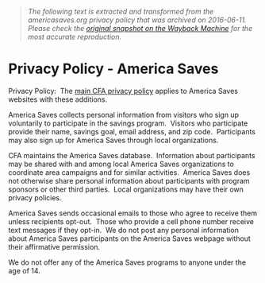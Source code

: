 > *The following text is extracted and transformed from the americasaves.org privacy policy that was archived on 2016-06-11. Please check the [original snapshot on the Wayback Machine](https://web.archive.org/web/20160611025120id_/http%3A//www.americasaves.org/learn-more-about-us/privacy-policy) for the most accurate reproduction.*

# Privacy Policy - America Saves

Privacy Policy:  The [main CFA privacy policy](http://consumerfed.org/privacy-policy/) applies to America Saves websites with these additions.

America Saves collects personal information from visitors who sign up voluntarily to participate in the savings program.  Visitors who participate provide their name, savings goal, email address, and zip code.  Participants may also sign up for America Saves through local organizations.

CFA maintains the America Saves database.  Information about participants may be shared with and among local America Saves organizations to coordinate area campaigns and for similar activities.  America Saves does not otherwise share personal information about participants with program sponsors or other third parties.  Local organizations may have their own privacy policies.

America Saves sends occasional emails to those who agree to receive them unless recipients opt-out.  Those who provide a cell phone number receive text messages if they opt-in.  We do not post any personal information about America Saves participants on the America Saves webpage without their affirmative permission.

We do not offer any of the America Saves programs to anyone under the age of 14.
